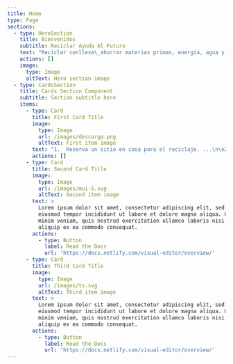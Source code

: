 ```yaml
---
title: Home
type: Page
sections:
  - type: HeroSection
    title: Bienvenidos
    subtitle: Reciclar Ayuda Al Futuro
    text: "Reciclar conlleva\_ahorrar materias primas, energía, agua y reducir las emisiones de gases de efecto invernadero. Y además, genera nuevos puestos de trabajo y tejido industrial. Sin duda, los beneficios de reciclar nuestros residuos son enormes en comparación con la acción tan sencilla y cotidiana que supone.This is the HeroSection component. You can visually edit this component & add more sections while developing locally. Learn more.\n"
    actions: []
    image:
      type: Image
      altText: Hero section image
  - type: CardsSection
    title: Cards Section Component
    subtitle: Section subtitle here
    items:
      - type: Card
        title: First Card Title
        image:
          type: Image
          url: /images/descarga.png
          altText: First item image
        text: "1.  Reserva un sitio en casa para el reciclaje. ...\n\n2.  Separa bien los envases de la basura orgánica. ...\n\n3.  Recicla\_cada material en el lugar que corresponde. ...\n\n4.  Productos especiales en lugares especiales. ...\n\n5.  Reutiliza las bolsas de plástico o uso bolsas de tela. ...\n\n6.  Hazte con una compostera.\n\n\nLorem ipsum dolor sit amet, consectetur adipiscing elit, sed do eiusmod tempor incididunt ut labore et dolore magna aliqua. Ut enim ad minim veniam, quis nostrud exercitation ullamco laboris nisi ut aliquip ex ea commodo consequat.\n"
        actions: []
      - type: Card
        title: Second Card Title
        image:
          type: Image
          url: /images/mui-5.svg
          altText: Second item image
        text: >
          Lorem ipsum dolor sit amet, consectetur adipiscing elit, sed do
          eiusmod tempor incididunt ut labore et dolore magna aliqua. Ut enim ad
          minim veniam, quis nostrud exercitation ullamco laboris nisi ut
          aliquip ex ea commodo consequat.
        actions:
          - type: Button
            label: Read the Docs
            url: 'https://docs.netlify.com/visual-editor/overview/'
      - type: Card
        title: Third Card Title
        image:
          type: Image
          url: /images/ts.svg
          altText: Third item image
        text: >
          Lorem ipsum dolor sit amet, consectetur adipiscing elit, sed do
          eiusmod tempor incididunt ut labore et dolore magna aliqua. Ut enim ad
          minim veniam, quis nostrud exercitation ullamco laboris nisi ut
          aliquip ex ea commodo consequat.
        actions:
          - type: Button
            label: Read the Docs
            url: 'https://docs.netlify.com/visual-editor/overview/'
---
```

